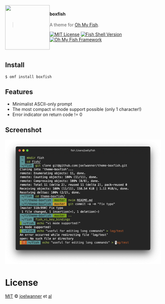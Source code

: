 <img src="https://cdn.rawgit.com/oh-my-fish/oh-my-fish/e4f1c2e0219a17e2c748b824004c8d0b38055c16/docs/logo.svg" align="left" width="144px" height="144px"/>

#### boxfish
> A theme for [Oh My Fish][omf-link].

[![MIT License](https://img.shields.io/badge/license-MIT-007EC7.svg?style=flat-square)](/LICENSE)
[![Fish Shell Version](https://img.shields.io/badge/fish-v2.2.0-007EC7.svg?style=flat-square)](https://fishshell.com)
[![Oh My Fish Framework](https://img.shields.io/badge/Oh%20My%20Fish-Framework-007EC7.svg?style=flat-square)](https://www.github.com/oh-my-fish/oh-my-fish)

<br/>

## Install

```fish
$ omf install boxfish
```

## Features

* Minimalist ASCII-only prompt
* The most compact vi mode support possible (only 1 character!)
* Error indicator on return code != 0

## Screenshot

<p align="center">
<img src="screenshot.png">
</p>

# License

[MIT][mit] © [joelwanner][author] et [al][contributors]


[mit]:            https://opensource.org/licenses/MIT
[author]:         https://github.com/joelwanner
[contributors]:   https://github.com/joelwanner/theme-boxfish/graphs/contributors
[omf-link]:       https://www.github.com/oh-my-fish/oh-my-fish

[license-badge]:  https://img.shields.io/badge/license-MIT-007EC7.svg?style=flat-square
